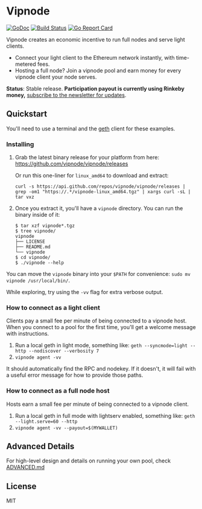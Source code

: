 # Vipnode

[![GoDoc](https://godoc.org/github.com/vipnode/vipnode?status.svg)](http://godoc.org/github.com/vipnode/vipnode)
[![Build Status](https://travis-ci.org/vipnode/vipnode.svg?branch=master)](https://travis-ci.org/vipnode/vipnode)
[![Go Report Card](https://goreportcard.com/badge/github.com/vipnode/vipnode)](https://goreportcard.com/report/github.com/vipnode/vipnode)

Vipnode creates an economic incentive to run full nodes and serve light clients.

* Connect your light client to the Ethereum network instantly, with time-metered fees. 
* Hosting a full node? Join a vipnode pool and earn money for every vipnode client your node serves.

**Status**: Stable release. **Participation payout is currently using Rinkeby money,** [subscribe to the newsletter for updates](https://tinyletter.com/vipnode).

## Quickstart

You'll need to use a terminal and the [geth](https://geth.ethereum.org/downloads/) client for these examples.

### Installing

1. Grab the latest binary release for your platform from here: https://github.com/vipnode/vipnode/releases
   
   Or run this one-liner for `linux_amd64` to download and extract:
   
   ```
   curl -s https://api.github.com/repos/vipnode/vipnode/releases | grep -om1 "https://.*/vipnode-linux_amd64.tgz" | xargs curl -sL | tar vxz
   ```

2. Once you extract it, you'll have a `vipnode` directory. You can run the binary inside of it:
   
   ```
   $ tar xzf vipnode*.tgz
   $ tree vipnode/
   vipnode
   ├── LICENSE
   ├── README.md
   └── vipnode
   $ cd vipnode/
   $ ./vipnode --help
   ```

You can move the `vipnode` binary into your `$PATH` for convenience: `sudo mv vipnode /usr/local/bin/`.

While exploring, try using the `-vv` flag for extra verbose output.


### How to connect as a light client

Clients pay a small fee per minute of being connected to a vipnode host. When you connect to a pool for the first time, you'll get a welcome message with instructions.

1. Run a local geth in light mode, something like:
    `geth --syncmode=light --http --nodiscover --verbosity 7`
2. `vipnode agent -vv`

It should automatically find the RPC and nodekey. If it doesn't, it will fail with a useful error message for how to provide those paths.


### How to connect as a full node host

Hosts earn a small fee per minute of being connected to a vipnode client.

1. Run a local geth in full mode with lightserv enabled, something like:
    `geth --light.serve=60 --http`
2. `vipnode agent -vv --payout=$(MYWALLET)`


## Advanced Details

For high-level design and details on running your own pool, check [ADVANCED.md](https://github.com/vipnode/vipnode/blob/master/ADVANCED.md)


## License

MIT
